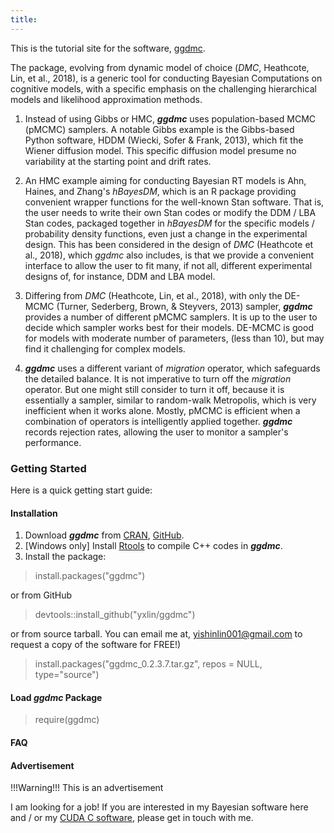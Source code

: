 ```yaml
---
title: 
---
```

This is the tutorial site for the software, [ggdmc](https://github.com/yxlin/ggdmc/).

The package, evolving from dynamic model of choice (_DMC_,
Heathcote, Lin, et al., 2018), is a generic tool for conducting Bayesian Computations 
on cognitive models, with a specific emphasis on the challenging hierarchical models
and likelihood approximation methods.

1. Instead of using Gibbs or HMC, **_ggdmc_** uses population-based MCMC (pMCMC) 
samplers. A notable Gibbs example is the Gibbs-based Python software,
HDDM (Wiecki, Sofer & Frank, 2013), which fit the Wiener diffusion model.
This specific diffusion model presume no variability at the starting point
and drift rates.

2. An HMC example aiming for conducting Bayesian RT models is Ahn, Haines, and
Zhang's _hBayesDM_, which is an R package providing convenient wrapper functions
for the well-known Stan software. That is, the user needs to write their own Stan
codes or modify the DDM / LBA Stan codes, packaged together in _hBayesDM_ for
the specific models / probability density functions, even just a change in
the experimental design. This has been considered in the design of _DMC_
(Heathcote et al., 2018), which _ggdmc_ also includes, is that we provide a
convenient interface to allow the user to fit many, if not all, different
experimental designs of, for instance, DDM and LBA model.

3. Differing from _DMC_ (Heathcote, Lin, et al., 2018), with only the DE-MCMC 
(Turner, Sederberg, Brown, & Steyvers, 2013) sampler, **_ggdmc_** provides a number 
of different pMCMC samplers. It is up to the user to 
decide which sampler works best for their models. DE-MCMC is good for models
with moderate number of parameters, (less than 10), but may find it
challenging for complex models.

4. **_ggdmc_** uses a different variant of _migration_ operator, which safeguards
the detailed balance. It is not imperative to turn off the _migration_ operator. 
But one might still consider to turn it off, because it is essentially a 
sampler, similar to random-walk Metropolis, which is very inefficient when
it works alone.  Mostly, pMCMC is efficient when a combination of 
operators is intelligently applied together. **_ggdmc_** records rejection rates,
allowing the user to monitor a sampler's performance. 

### Getting Started

Here is a quick getting start guide:

#### Installation

1. Download **_ggdmc_** from [CRAN](https://cran.r-project.org/web/packages/ggdmc/index.html),
[GitHub](https://github.com/yxlin/ggdmc).
2. [Windows only] Install [Rtools](https://cran.r-project.org/bin/windows/Rtools/) to compile
C++ codes in **_ggdmc_**.
3. Install the package:

> install.packages("ggdmc")

or from GitHub 

> devtools::install_github("yxlin/ggdmc")

or from source tarball. You can email me at, <yishinlin001@gmail.com>
to request a copy of the software for FREE!)

> install.packages("ggdmc_0.2.3.7.tar.gz", repos = NULL, type="source")

#### Load _ggdmc_ Package

> require(ggdmc)

#### FAQ

#### Advertisement

!!!Warning!!! This is an advertisement

I am looking for a job! If you are interested in my Bayesian software here and / or
my [CUDA C software](https://github.com/TasCL/ppda), please get in touch with me.




